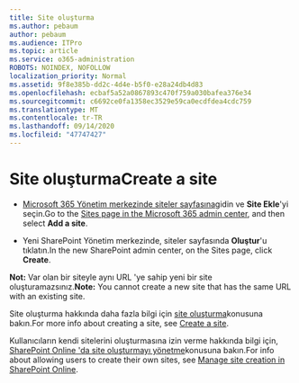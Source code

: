 ```yaml
---
title: Site oluşturma
ms.author: pebaum
author: pebaum
ms.audience: ITPro
ms.topic: article
ms.service: o365-administration
ROBOTS: NOINDEX, NOFOLLOW
localization_priority: Normal
ms.assetid: 9f8e385b-dd2c-4d4e-b5f0-e28a24db4d83
ms.openlocfilehash: ecbaf5a52a0867893c470f759a030bafea376e34
ms.sourcegitcommit: c6692ce0fa1358ec3529e59ca0ecdfdea4cdc759
ms.translationtype: MT
ms.contentlocale: tr-TR
ms.lasthandoff: 09/14/2020
ms.locfileid: "47747427"
---
```

# <a name="create-a-site"></a><span data-ttu-id="c9f46-102">Site oluşturma</span><span class="sxs-lookup"><span data-stu-id="c9f46-102">Create a site</span></span>

- <span data-ttu-id="c9f46-103">[Microsoft 365 Yönetim merkezinde siteler sayfasına](https://portal.office.com/adminportal/home#/SitesList)gidin ve **Site Ekle**'yi seçin.</span><span class="sxs-lookup"><span data-stu-id="c9f46-103">Go to the [Sites page in the Microsoft 365 admin center](https://portal.office.com/adminportal/home#/SitesList), and then select **Add a site**.</span></span> 
    
- <span data-ttu-id="c9f46-104">Yeni SharePoint Yönetim merkezinde, siteler sayfasında **Oluştur**'u tıklatın.</span><span class="sxs-lookup"><span data-stu-id="c9f46-104">In the new SharePoint admin center, on the Sites page, click **Create**.</span></span> 
    
<span data-ttu-id="c9f46-105">**Not:** Var olan bir siteyle aynı URL 'ye sahip yeni bir site oluşturamazsınız.</span><span class="sxs-lookup"><span data-stu-id="c9f46-105">**Note:** You cannot create a new site that has the same URL with an existing site.</span></span> 
  
<span data-ttu-id="c9f46-106">Site oluşturma hakkında daha fazla bilgi için [site oluşturma](https://go.microsoft.com/fwlink/?linkid=866295)konusuna bakın.</span><span class="sxs-lookup"><span data-stu-id="c9f46-106">For more info about creating a site, see [Create a site](https://go.microsoft.com/fwlink/?linkid=866295).</span></span>
  
<span data-ttu-id="c9f46-107">Kullanıcıların kendi sitelerini oluşturmasına izin verme hakkında bilgi için, [SharePoint Online 'da site oluşturmayı yönetme](https://go.microsoft.com/fwlink/?linkid=866296)konusuna bakın.</span><span class="sxs-lookup"><span data-stu-id="c9f46-107">For info about allowing users to create their own sites, see [Manage site creation in SharePoint Online](https://go.microsoft.com/fwlink/?linkid=866296).</span></span>
  

